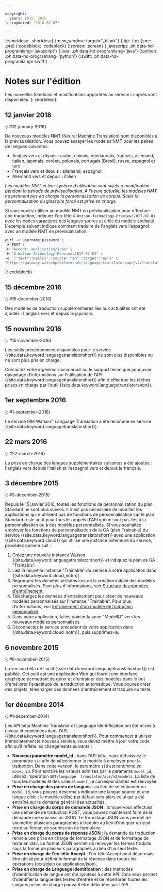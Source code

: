```yaml
---

copyright:
  years: 2015, 2018
lastupdated: "2018-02-07"

---
```


{:shortdesc: .shortdesc}
{:new_window: target="_blank"}
{:tip: .tip}
{:pre: .pre}
{:codeblock: .codeblock}
{:screen: .screen}
{:javascript: .ph data-hd-programlang='javascript'}
{:java: .ph data-hd-programlang='java'}
{:python: .ph data-hd-programlang='python'}
{:swift: .ph data-hd-programlang='swift'}

# Notes sur l'édition

Les nouvelles fonctions et modifications apportées au service
ci-après sont disponibles.
{: shortdesc}

## 12 janvier 2018
{: #12-january-2018}

De nouveaux modèles NMT (Neural Machine Translation) sont disponibles à la prévisualisation. Vous pouvez essayer les modèles NMT pour les paires de langues suivantes:  

- Anglais vers et depuis : arabe, chinois, néerlandais, français, allemand, italien, japonais, coréen, polonais, portugais (Brésil), russe, espagnol et turc 
- Français vers et depuis : allemand, espagnol
- Allemand vers et depuis : italien

*Les modèles NMT et leur syntaxe d'utilisation sont sujets à modification pendant la période de prévisualisation. A l'heure actuelle, les modèles NMT ne prennent pas en charge la personnalisation de corpus. Seule la personnalisation du glossaire forcé est prise en charge.*

Si vous voulez utiliser un modèle NMT en prévisualisation pour effectuer une traduction, indiquez l'en-tête `X-Watson-Technology-Preview:2017-07-01` avec les codes caractères des langues source et cible du modèle souhaité. L'exemple suivant indique comment traduire de l'anglais vers l'espagnol avec un modèle NMT en prévisualisation.

```bash
curl -u username:password \
-X POST \
-H "Accept: application/json" \
-H "X-Watson-Technology-Preview:2017-07-01" \
-d '{"text":"Hello!","source":"en","target":"es"}' \
"https://gateway.watsonplatform.net/language-translator/api/v2/translate"
```
{: codeblock}


## 15 décembre 2016
{: #15-december-2016}

Des modèles de traduction supplémentaires liés aux actualités ont été ajoutés : l'anglais vers et depuis le japonais. 

## 15 novembre 2016
{: #15-november-2016}

Les outils précédemment disponibles pour le service {{site.data.keyword.languagetranslatorshort}} ne sont plus disponibles ou ne sont plus pris en charge.  

Contactez votre ingénieur commercial ou le support technique pour avoir davantage d'informations sur l'utilisation de l'API {{site.data.keyword.languagetranslatorshort}} afin d'effectuer les tâches prises en charge par l'outil {{site.data.keyword.languagetranslatorshort}}.

## 1er septembre 2016
{: #1-september-2016}

Le service IBM Watson&trade; Language Translation a été renommé en service {{site.data.keyword.languagetranslatorshort}}.

## 22 mars 2016
{: #22-march-2016}

La prise en charge des langues supplémentaires suivantes a été ajoutée : l'anglais vers depuis l'italien et l'espagnol vers et depuis le français. 

## 3 décembre 2015
{: #3-december-2015}

Depuis le 15 janvier 2016, toutes les fonctions de personnalisation du plan Standard ne sont plus suivies. Il n'est pas nécessaire de modifier les applications qui n'utilisent pas de fonctions de personnalisation car le plan Standard reste actif pour tous les appels d'API qui ne sont pas liés à la personnalisation ou à des modèles personnalisés. Si vous souhaitez employer les fonctions de personnalisation de la GA (plan Trainable) du service {{site.data.keyword.languagetranslatorshort}} avec une application {{site.data.keyword.cloud}} qui utilise une instance antérieure du service, procédez comme suit :

1.  Créez une nouvelle instance Watson {{site.data.keyword.languagetranslatorshort}} et indiquez le plan de GA "Trainable".
1.  Liez la nouvelle instance "Trainable" du service à votre application dans {{site.data.keyword.cloud_notm}}.
1.  Regroupez les données utilisées lors de la création initiale des modèles personnalisés. Pour plus d'informations, voir [Structure des données d'entraînement](/docs/services/language-translator/customizing.html#structure).
1.  Téléchargez les données d'entraînement pour créer de nouveaux modèles personnalisés sur l'instance "Trainable". Pour plus d'informations, voir [Entraînement d'un modèle de traduction personnalisé](/docs/services/language-translator/customizing.html#training).
1.  Dans votre application, faites pointer la zone "ModelID" vers les nouveaux modèles personnalisés. 
1.  Déconnectez le service précédent de votre application dans {{site.data.keyword.cloud_notm}}, puis supprimez-le.

## 6 novembre 2015
{: #6-november-2015}

La version bêta de l'outil {{site.data.keyword.languagetranslatorshort}} est publiée. Cet outil est une application Web qui fournit une interface graphique permettant de gérer et d'entraîner des modèles dans le but d'améliorer l'exactitude de la traduction automatique. Vous pouvez créer des projets, télécharger des données d'entraînement et traduire du texte. 

## 1er décembre 2014
{: #1-december-2014}

Les API bêta Machine Translator et Language Identification ont été mises à niveau et combinées dans l'API {{site.data.keyword.languagetranslatorshort}}. Pour commencer à utiliser immédiatement le nouveau service, vous devez mettre à jour votre code afin qu'il reflète les changements suivants :

- **Nouveau paramètre model\_id** : dans l'API bêta, vous définissiez le paramètre `sid` afin de sélectionner le modèle à employer pour la traduction. Dans cette version, le paramètre `sid` est renommé en `model_id`. Pour extraire les valeurs admises par le paramètre `model_id`, utilisez l'opération `GET/language  translator/api/v2/models`. La liste de tous les modèles et des valeurs `model_id` correspondantes est renvoyée.
- **Prise en charge des paires de langues** : au lieu de sélectionner un `model_id`, vous pouvez désormais indiquer une langue source et une langue cible ; le modèle utilisé par défaut sera alors celui qui a été entraîné sur le domaine général des actualités. 
- **Prise en charge du corps de demande JSON** : lorsque vous effectuez une demande de traduction POST, vous pouvez maintenant faire de la demande une soumission JSON. Le formatage JSON vous permet de soumettre plusieurs paragraphes à traduire au lieu d'indiquer un seul texte au format de soumission de formulaire. 
- **Prise en charge du corps de réponse JSON** : la demande de traduction renvoie une prise en charge de formatage JSON et de formatage de texte en clair. Le format JSON permet de renvoyer les termes traduits sous la forme de plusieurs paragraphes au lieu d'un seul texte.
- **Prise en charge de l'en-tête Accept** : l'en-tête Accept peut désormais être utilisé pour définir le format de la réponse dans toutes les opérations (text/plain ou application/json).
- **Prise en charge de Language Identification** : des méthodes d'identification de langue ont été ajoutées à cette API. Cela vous permet d'identifier la langue des textes d'entrée et de répertorier toutes les
langues prises en charge pouvant être détectées par l'API.

